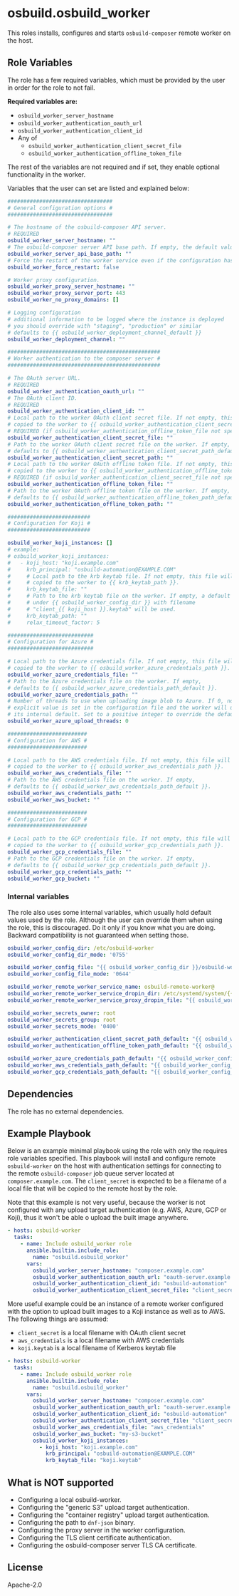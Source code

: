 # osbuild.osbuild_worker

This roles installs, configures and starts `osbuild-composer` remote worker on the host.

## Role Variables

The role has a few required variables, which must be provided by the user in order for the role to not fail.

**Required variables are:**

* `osbuild_worker_server_hostname`
* `osbuild_worker_authentication_oauth_url`
* `osbuild_worker_authentication_client_id`
* Any of
  * `osbuild_worker_authentication_client_secret_file`
  * `osbuild_worker_authentication_offline_token_file`

The rest of the variables are not required and if set, they enable optional functionality in the worker.

Variables that the user can set are listed and explained below:

```yaml
#################################
# General configuration options #
#################################

# The hostname of the osbuild-composer API server.
# REQUIRED
osbuild_worker_server_hostname: ""
# The osbuild-composer server API base path. If empty, the default value is used.
osbuild_worker_server_api_base_path: ""
# Force the restart of the worker service even if the configuration has not changed.
osbuild_worker_force_restart: false

# Worker proxy configuration.
osbuild_worker_proxy_server_hostname: ""
osbuild_worker_proxy_server_port: 443
osbuild_worker_no_proxy_domains: []

# Logging configuration
# additional information to be logged where the instance is deployed
# you should override with "staging", "production" or similar
# defaults to {{ osbuild_worker_deployment_channel_default }}
osbuild_worker_deployment_channel: ""

################################################
# Worker authentication to the composer server #
################################################

# The OAuth server URL.
# REQUIRED
osbuild_worker_authentication_oauth_url: ""
# The OAuth client ID.
# REQUIRED
osbuild_worker_authentication_client_id: ""
# Local path to the worker OAuth client secret file. If not empty, this file will be
# copied to the worker to {{ osbuild_worker_authentication_client_secret_path }}.
# REQUIRED (if osbuild_worker_authentication_offline_token_file not specified)
osbuild_worker_authentication_client_secret_file: ""
# Path to the worker OAuth client secret file on the worker. If empty,
# defaults to {{ osbuild_worker_authentication_client_secret_path_default }}.
osbuild_worker_authentication_client_secret_path: ""
# Local path to the worker OAuth offline token file. If not empty, this file will be
# copied to the worker to {{ osbuild_worker_authentication_offline_token_path }}.
# REQUIRED (if osbuild_worker_authentication_client_secret_file not specified)
osbuild_worker_authentication_offline_token_file: ""
# Path to the worker OAuth offline token file on the worker. If empty,
# defaults to {{ osbuild_worker_authentication_offline_token_path_default }}.
osbuild_worker_authentication_offline_token_path: ""

##########################
# Configuration for Koji #
##########################

osbuild_worker_koji_instances: []
# example:
# osbuild_worker_koji_instances:
#   - koji_host: "koji.example.com"
#     krb_principal: "osbuild-automation@EXAMPLE.COM"
#     # Local path to the krb keytab file. If not empty, this file will be
#     # copied to the worker to {{ krb_keytab_path }}.
#     krb_keytab_file: ""
#     # Path to the krb keytab file on the worker. If empty, a default path
#     # under {{ osbuild_worker_config_dir }} with filename
#     # "client_{{ koji_host }}.keytab" will be used.
#     krb_keytab_path: ""
#     relax_timeout_factor: 5

###########################
# Configuration for Azure #
###########################

# Local path to the Azure credentials file. If not empty, this file will be
# copied to the worker to {{ osbuild_worker_azure_credentials_path }}.
osbuild_worker_azure_credentials_file: ""
# Path to the Azure credentials file on the worker. If empty,
# defaults to {{ osbuild_worker_azure_credentials_path_default }}.
osbuild_worker_azure_credentials_path: ""
# Number of threads to use when uploading image blob to Azure. If 0, no
# explicit value is set in the configuration file and the worker will use
# its internal default. Set to a positive integer to override the default.
osbuild_worker_azure_upload_threads: 0

#########################
# Configuration for AWS #
#########################

# Local path to the AWS credentials file. If not empty, this file will be
# copied to the worker to {{ osbuild_worker_aws_credentials_path }}.
osbuild_worker_aws_credentials_file: ""
# Path to the AWS credentials file on the worker. If empty,
# defaults to {{ osbuild_worker_aws_credentials_path_default }}.
osbuild_worker_aws_credentials_path: ""
osbuild_worker_aws_bucket: ""

#########################
# Configuration for GCP #
#########################

# Local path to the GCP credentials file. If not empty, this file will be
# copied to the worker to {{ osbuild_worker_gcp_credentials_path }}.
osbuild_worker_gcp_credentials_file: ""
# Path to the GCP credentials file on the worker. If empty,
# defaults to {{ osbuild_worker_gcp_credentials_path_default }}.
osbuild_worker_gcp_credentials_path: ""
osbuild_worker_gcp_bucket: ""
```

### Internal variables

The role also uses some internal variables, which usually hold default values used by the role. Although the user can override them when using the role, this is discouraged. Do it only if you know what you are doing. Backward compatibility is not guaranteed when setting those.

```yaml
osbuild_worker_config_dir: /etc/osbuild-worker
osbuild_worker_config_dir_mode: '0755'

osbuild_worker_config_file: "{{ osbuild_worker_config_dir }}/osbuild-worker.toml"
osbuild_worker_config_file_mode: '0644'

osbuild_worker_remote_worker_service_name: osbuild-remote-worker@
osbuild_worker_remote_worker_service_dropin_dir: /etc/systemd/system/{{ osbuild_worker_remote_worker_service_name }}.service.d
osbuild_worker_remote_worker_service_proxy_dropin_file: "{{ osbuild_worker_remote_worker_service_dropin_dir }}/proxy.conf"

osbuild_worker_secrets_owner: root
osbuild_worker_secrets_group: root
osbuild_worker_secrets_mode: '0400'

osbuild_worker_authentication_client_secret_path_default: "{{ osbuild_worker_config_dir }}/client_secret"
osbuild_worker_authentication_offline_token_path_default: "{{ osbuild_worker_config_dir }}/offline_token"

osbuild_worker_azure_credentials_path_default: "{{ osbuild_worker_config_dir }}/azure-credentials"
osbuild_worker_aws_credentials_path_default: "{{ osbuild_worker_config_dir }}/aws-credentials"
osbuild_worker_gcp_credentials_path_default: "{{ osbuild_worker_config_dir }}/gcp-credentials"
```

## Dependencies

The role has no external dependencies.

## Example Playbook

Below is an example minimal playbook using the role with only the requires role variables specified. This playbook will install and configure remote `osbuild-worker` on the host with authentication settings for connecting to the remote `osbuild-composer` job queue server located at `composer.example.com`. The `client_secret` is expected to be a filename of a local file that will be copied to the remote host by the role.

Note that this example is not very useful, because the worker is not configured with any upload target authentication (e.g. AWS, Azure, GCP or Koji), thus it won't be able o upload the built image anywhere.

```yaml
- hosts: osbuild-worker
  tasks:
    - name: Include osbuild_worker role
      ansible.builtin.include_role:
        name: "osbuild.osbuild_worker"
      vars:
        osbuild_worker_server_hostname: "composer.example.com"
        osbuild_worker_authentication_oauth_url: "oauth-server.example.com"
        osbuild_worker_authentication_client_id: "osbuild-automation"
        osbuild_worker_authentication_client_secret_file: "client_secret"
```

More useful example could be an instance of a remote worker configured with the option to upload built images to a Koji instance as well as to AWS. The following things are assumed:

* `client_secret` is a local filename with OAuth client secret
* `aws_credentials` is a local filename with AWS credentials
* `koji.keytab` is a local filename of Kerberos keytab file

```yaml
- hosts: osbuild-worker
  tasks:
    - name: Include osbuild_worker role
      ansible.builtin.include_role:
        name: "osbuild.osbuild_worker"
      vars:
        osbuild_worker_server_hostname: "composer.example.com"
        osbuild_worker_authentication_oauth_url: "oauth-server.example.com"
        osbuild_worker_authentication_client_id: "osbuild-automation"
        osbuild_worker_authentication_client_secret_file: "client_secret"
        osbuild_worker_aws_credentials_file: "aws_credentials"
        osbuild_worker_aws_bucket: "my-s3-bucket"
        osbuild_worker_koji_instances:
          - koji_host: "koji.example.com"
            krb_principal: "osbuild-automation@EXAMPLE.COM"
            krb_keytab_file: "koji.keytab"
```

## What is NOT supported

* Configuring a local osbuild-worker.
* Configuring the "generic S3" upload target authentication.
* Configuring the "container registry" upload target authentication.
* Configuring the path to `dnf-json` binary.
* Configuring the proxy server in the worker configuration.
* Configuring the TLS client certificate authentication.
* Configuring the osbuild-composer server TLS CA certificate.

## License

Apache-2.0
